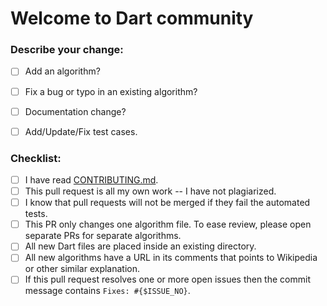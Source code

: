 # Welcome to Dart community

### **Describe your change:**

* [ ] Add an algorithm?
* [ ] Fix a bug or typo in an existing algorithm?
* [ ] Documentation change?
* [ ] Add/Update/Fix test cases.


### **Checklist:**
* [ ] I have read [CONTRIBUTING.md](https://github.com/TheAlgorithms/Dart/blob/master/CONTRIBUTING.md).
* [ ] This pull request is all my own work -- I have not plagiarized.
* [ ] I know that pull requests will not be merged if they fail the automated tests.
* [ ] This PR only changes one algorithm file.  To ease review, please open separate PRs for separate algorithms.
* [ ] All new Dart files are placed inside an existing directory.
* [ ] All new algorithms have a URL in its comments that points to Wikipedia or other similar explanation.
* [ ] If this pull request resolves one or more open issues then the commit message contains `Fixes: #{$ISSUE_NO}`.
